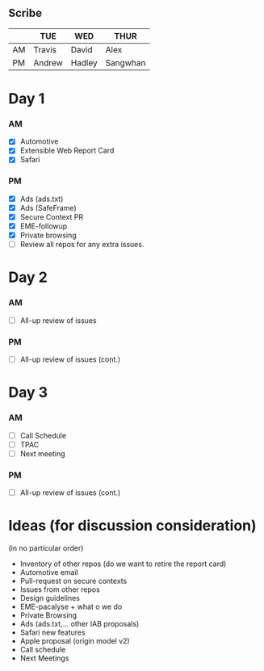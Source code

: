## Scribe

|     | TUE    | WED    | THUR     |
| --- | ------ | ------ | -------- |
| AM  | Travis | David  | Alex     |
| PM  | Andrew | Hadley | Sangwhan |


# Day 1
### AM

 - [x] Automotive
 - [x] Extensible Web Report Card 
 - [x] Safari
### PM
 - [x] Ads (ads.txt)
 - [x] Ads (SafeFrame)
 - [x] Secure Context PR
 - [x] EME-followup
 - [x] Private browsing
 - [ ] Review all repos for any extra issues.

# Day 2
### AM
 - [ ] All-up review of issues
### PM
 - [ ] All-up review of issues (cont.)

# Day 3
### AM
 - [ ] Call Schedule
 - [ ] TPAC
 - [ ] Next meeting
### PM
 - [ ] All-up review of issues (cont.)

# Ideas (for discussion consideration)
(in no particular order)

* Inventory of other repos (do we want to retire the report card)
* Automotive email
* Pull-request on secure contexts
* Issues from other repos
* Design guidelines
* EME-pacalyse + what o we do
* Private Browsing
* Ads (ads.txt,... other IAB proposals)
* Safari new features
* Apple proposal (origin model v2)
* Call schedule
* Next Meetings
